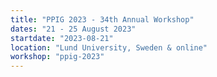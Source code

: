 ```yaml
---
title: "PPIG 2023 - 34th Annual Workshop"
dates: "21 - 25 August 2023"
startdate: "2023-08-21"
location: "Lund University, Sweden & online"
workshop: "ppig-2023"
---
```

